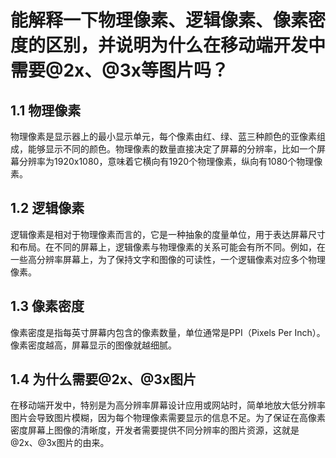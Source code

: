 # 能解释一下物理像素、逻辑像素、像素密度的区别，并说明为什么在移动端开发中需要@2x、@3x等图片吗？

## 1.1 物理像素

物理像素是显示器上的最小显示单元，每个像素由红、绿、蓝三种颜色的亚像素组成，能够显示不同的颜色。物理像素的数量直接决定了屏幕的分辨率，比如一个屏幕分辨率为1920x1080，意味着它横向有1920个物理像素，纵向有1080个物理像素。

## 1.2 逻辑像素

逻辑像素是相对于物理像素而言的，它是一种抽象的度量单位，用于表达屏幕尺寸和布局。在不同的屏幕上，逻辑像素与物理像素的关系可能会有所不同。例如，在一些高分辨率屏幕上，为了保持文字和图像的可读性，一个逻辑像素对应多个物理像素。

## 1.3 像素密度

像素密度是指每英寸屏幕内包含的像素数量，单位通常是PPI（Pixels Per Inch）。像素密度越高，屏幕显示的图像就越细腻。

## 1.4 为什么需要@2x、@3x图片

在移动端开发中，特别是为高分辨率屏幕设计应用或网站时，简单地放大低分辨率图片会导致图片模糊，因为每个物理像素需要显示的信息不足。为了保证在高像素密度屏幕上图像的清晰度，开发者需要提供不同分辨率的图片资源，这就是@2x、@3x图片的由来。
